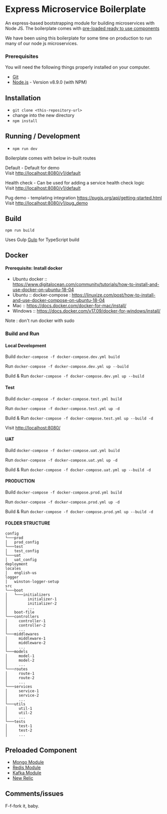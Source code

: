 # Express Microservice Boilerplate

An express-based bootstrapping module for building microservices with Node JS. The boilerplate comes with [pre-loaded ready to use components](
https://github.com/PradeepJaiswar/express-microservice-boilerplate/tree/master#preloaded-component)     

We have been using this boilerplate for some time on production to run many of our node js microservices.

### Prerequisites ###

You will need the following things properly installed on your computer.

* [Git](http://git-scm.com/)
* [Node.js](http://nodejs.org/) - Version v8.9.0 (with NPM)

## Installation

* `git clone <this-repository-url>`
* change into the new directory
* `npm install`

## Running / Development

* `npm run dev`

Boilerplate comes with below in-built routes 

Default - Default for demo  
Visit [http://localhost:8080/v1/default](http://localhost:8080/v1/default)

Health check - Can be used for adding a service health check logic  
Visit [http://localhost:8080/v1/default](http://localhost:8080/v1/default)

Pug demo -  templating integration https://pugjs.org/api/getting-started.html  
Visit [http://localhost:8080/v1/pug_demo](http://localhost:8080/v1/pug_demo)

## Build

`npm run build`

Uses Gulp [Gulp](https://gulpjs.com/) for TypeScript build

## Docker
#### Prerequisite: Install docker
* Ubuntu docker :: https://www.digitalocean.com/community/tutorials/how-to-install-and-use-docker-on-ubuntu-18-04
* Ubuntu :: docker-compose : https://linuxize.com/post/how-to-install-and-use-docker-compose-on-ubuntu-18-04
* Mac :: https://docs.docker.com/docker-for-mac/install/
* Windows :: https://docs.docker.com/v17.09/docker-for-windows/install/

Note : don't run docker with sudo

### Build and Run

#### Local Development

Build `docker-compose -f docker-compose.dev.yml build`

Run `docker-compose -f docker-compose.dev.yml up --build`

Build & Run `docker-compose -f docker-compose.dev.yml up --build`

#### Test

Build `docker-compose -f docker-compose.test.yml build`

Run `docker-compose -f docker-compose.test.yml up -d`

Build & Run `docker-compose -f docker-compose.test.yml up --build -d`

Visit [http://localhost:8080/](http://localhost:8080/)

#### UAT

Build `docker-compose -f docker-compose.uat.yml build`

Run `docker-compose -f docker-compose.uat.yml up -d`

Build & Run `docker-compose -f docker-compose.uat.yml up --build -d`

#### PRODUCTION

Build `docker-compose -f docker-compose.prod.yml build`

Run `docker-compose -f docker-compose.prod.yml up -d`

Build & Run `docker-compose -f docker-compose.prod.yml up --build -d`


#### FOLDER STRUCTURE

```
config
└───prod
│   prod_config
└───test
│   test_config
└───uat
│   uat_config
deployment
locales
│   english-us
logger
│   winston-logger-setup  
src
└───boot
│   └───initializers
│         initializer-1
│         initializer-2
│         ...
│   boot-file
└───controllers
│     controller-1
│     controller-2
│     ...
└───middlewares
│     middleware-1
│     middleware-2
│     ...
└───models
│     model-1
│     model-2
│     ...
└───routes
│     route-1
│     route-2
│     ...
└───services
│     service-1
│     service-2
│     ...
└───utils
│     util-1
│     util-2
│     ...
└───tests
│     test-1
│     test-2
│     ...
```

## Preloaded Component

* [Mongo Module](https://github.com/PradeepJaiswar/express-microservice-boilerplate/tree/master/mongo)
* [Redis Module](https://github.com/PradeepJaiswar/express-microservice-boilerplate/tree/master/redis)
* [Kafka Module](https://github.com/PradeepJaiswar/express-microservice-boilerplate/tree/master/kafka) 
* [New Relic](https://github.com/PradeepJaiswar/express-microservice-boilerplate/tree/master/newrelic-readme.md) 


## Comments/issues

F-f-fork it, baby.
